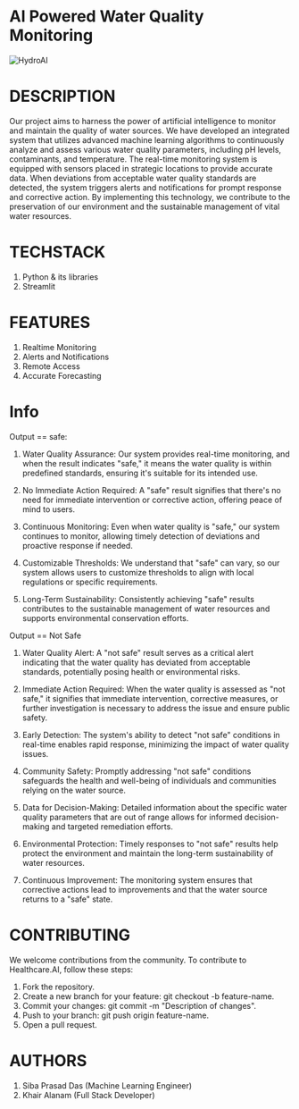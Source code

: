 
# AI Powered Water Quality Monitoring
![HydroAI](https://www.google.com/url?sa=i&url=https%3A%2F%2Fwww.airtel.in%2Fblog%2Fbusiness%2Fiot-based-smart-water-quality-monitoring-and-control-system%2F&psig=AOvVaw2PIhspslJepakhYNPZ-URq&ust=1699129915183000&source=images&cd=vfe&opi=89978449&ved=0CBIQjRxqFwoTCJD9oanWqIIDFQAAAAAdAAAAABAE)


# DESCRIPTION
Our project aims to harness the power of artificial intelligence to monitor and maintain the quality of water sources. We have developed an integrated system that utilizes advanced machine learning algorithms to continuously analyze and assess various water quality parameters, including pH levels, contaminants, and temperature. The real-time monitoring system is equipped with sensors placed in strategic locations to provide accurate data. When deviations from acceptable water quality standards are detected, the system triggers alerts and notifications for prompt response and corrective action. By implementing this technology, we contribute to the preservation of our environment and the sustainable management of vital water resources.

# TECHSTACK
  1. Python & its libraries
  2. Streamlit

# FEATURES
  1. Realtime Monitoring
  2. Alerts and Notifications
  3. Remote Access
  4. Accurate Forecasting

# Info
Output == safe:
1. Water Quality Assurance: Our system provides real-time monitoring, and when the result indicates "safe," it means the water quality is within predefined standards, ensuring it's suitable for its intended use.

2. No Immediate Action Required: A "safe" result signifies that there's no need for immediate intervention or corrective action, offering peace of mind to users.

3. Continuous Monitoring: Even when water quality is "safe," our system continues to monitor, allowing timely detection of deviations and proactive response if needed.

4. Customizable Thresholds: We understand that "safe" can vary, so our system allows users to customize thresholds to align with local regulations or specific requirements.

5. Long-Term Sustainability: Consistently achieving "safe" results contributes to the sustainable management of water resources and supports environmental conservation 
   efforts.

Output == Not Safe
1. Water Quality Alert: A "not safe" result serves as a critical alert indicating that the water quality has deviated from acceptable standards, potentially posing health or environmental risks.

2. Immediate Action Required: When the water quality is assessed as "not safe," it signifies that immediate intervention, corrective measures, or further investigation is necessary to address the issue and ensure public safety.

3. Early Detection: The system's ability to detect "not safe" conditions in real-time enables rapid response, minimizing the impact of water quality issues.

4. Community Safety: Promptly addressing "not safe" conditions safeguards the health and well-being of individuals and communities relying on the water source.

5. Data for Decision-Making: Detailed information about the specific water quality parameters that are out of range allows for informed decision-making and targeted remediation efforts.

6. Environmental Protection: Timely responses to "not safe" results help protect the environment and maintain the long-term sustainability of water resources.

7. Continuous Improvement: The monitoring system ensures that corrective actions lead to improvements and that the water source returns to a "safe" state.

# CONTRIBUTING
We welcome contributions from the community. To contribute to Healthcare.AI, follow these steps:

1. Fork the repository.
2. Create a new branch for your feature: git checkout -b feature-name.
3. Commit your changes: git commit -m "Description of changes".
4. Push to your branch: git push origin feature-name.
5. Open a pull request.

# AUTHORS
1. Siba Prasad Das (Machine Learning Engineer) 
2. Khair Alanam (Full Stack Developer)

